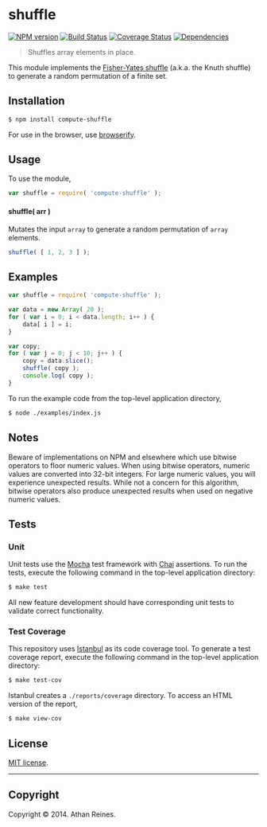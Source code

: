 shuffle
===
[![NPM version][npm-image]][npm-url] [![Build Status][travis-image]][travis-url] [![Coverage Status][coveralls-image]][coveralls-url] [![Dependencies][dependencies-image]][dependencies-url]

> Shuffles array elements in place.

This module implements the [Fisher-Yates shuffle](http://en.wikipedia.org/wiki/Fisher%E2%80%93Yates_shuffle) (a.k.a. the Knuth shuffle) to generate a random permutation of a finite set.


## Installation

``` bash
$ npm install compute-shuffle
```

For use in the browser, use [browserify](https://github.com/substack/node-browserify).


## Usage

To use the module,

``` javascript
var shuffle = require( 'compute-shuffle' );
```

#### shuffle( arr )

Mutates the input `array` to generate a random permutation of `array` elements.

``` javascript
shuffle( [ 1, 2, 3 ] );
```


## Examples

``` javascript
var shuffle = require( 'compute-shuffle' );

var data = new Array( 20 );
for ( var i = 0; i < data.length; i++ ) {
	data[ i ] = i;
}

var copy;
for ( var j = 0; j < 10; j++ ) {
	copy = data.slice();
	shuffle( copy );
	console.log( copy );
}
```

To run the example code from the top-level application directory,

``` bash
$ node ./examples/index.js
```


## Notes

Beware of implementations on NPM and elsewhere which use bitwise operators to floor numeric values. When using bitwise operators, numeric values are converted into 32-bit integers. For large numeric values, you will experience unexpected results. While not a concern for this algorithm, bitwise operators also produce unexpected results when used on negative numeric values.




## Tests

### Unit

Unit tests use the [Mocha](http://visionmedia.github.io/mocha) test framework with [Chai](http://chaijs.com) assertions. To run the tests, execute the following command in the top-level application directory:

``` bash
$ make test
```

All new feature development should have corresponding unit tests to validate correct functionality.


### Test Coverage

This repository uses [Istanbul](https://github.com/gotwarlost/istanbul) as its code coverage tool. To generate a test coverage report, execute the following command in the top-level application directory:

``` bash
$ make test-cov
```

Istanbul creates a `./reports/coverage` directory. To access an HTML version of the report,

``` bash
$ make view-cov
```


## License

[MIT license](http://opensource.org/licenses/MIT). 


---
## Copyright

Copyright &copy; 2014. Athan Reines.


[npm-image]: http://img.shields.io/npm/v/compute-shuffle.svg
[npm-url]: https://npmjs.org/package/compute-shuffle

[travis-image]: http://img.shields.io/travis/compute-io/shuffle/master.svg
[travis-url]: https://travis-ci.org/compute-io/shuffle

[coveralls-image]: https://img.shields.io/coveralls/compute-io/shuffle/master.svg
[coveralls-url]: https://coveralls.io/r/compute-io/shuffle?branch=master

[dependencies-image]: http://img.shields.io/david/compute-io/shuffle.svg
[dependencies-url]: https://david-dm.org/compute-io/shuffle

[dev-dependencies-image]: http://img.shields.io/david/dev/compute-io/shuffle.svg
[dev-dependencies-url]: https://david-dm.org/dev/compute-io/shuffle

[github-issues-image]: http://img.shields.io/github/issues/compute-io/shuffle.svg
[github-issues-url]: https://github.com/compute-io/shuffle/issues